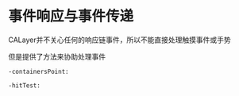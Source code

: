 # 事件响应与事件传递

CALayer并不关心任何的响应链事件，所以不能直接处理触摸事件或手势

但是提供了方法来协助处理事件 

`-containersPoint:`

`-hitTest:`

